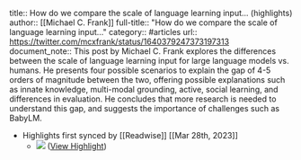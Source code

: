 title:: How do we compare the scale of language learning input... (highlights)
author:: [[Michael C. Frank]]
full-title:: "How do we compare the scale of language learning input..."
category:: #articles
url:: https://twitter.com/mcxfrank/status/1640379247373197313
document_note:: This post by Michael C. Frank explores the differences between the scale of language learning input for large language models vs. humans. He presents four possible scenarios to explain the gap of 4-5 orders of magnitude between the two, offering possible explanations such as innate knowledge, multi-modal grounding, active, social learning, and differences in evaluation. He concludes that more research is needed to understand this gap, and suggests the importance of challenges such as BabyLM.

- Highlights first synced by [[Readwise]] [[Mar 28th, 2023]]
	- ![](https://pbs.twimg.com/media/FsPMRwVakAAcOgk.jpg) ([View Highlight](https://read.readwise.io/read/01gwkkwv6e20sx6hc7ajpp85pj))